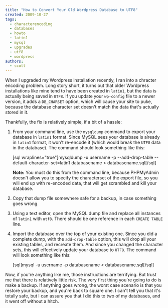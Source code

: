 ```yaml
---
title: "How to Convert Your Old Wordpress Database to UTF8"
created: 2009-10-27
tags: 
  - characterencoding
  - databases
  - howto
  - latin1
  - mysql
  - upgrades
  - utf8
  - wordpress
authors: 
  - scott
---
```


When I upgraded my Wordpress installation recently, I ran into a chracter encoding problem. Long story short, it turns out that older Wordpress installations like mine tend to have been created in `latin1`, but the data is actually being saved in `UTF8`. If you update your `wp-config` file to a newer version, it adds a `DB_CHARSET` option, which will cause your site to puke, because the database character set doesn't match the data that's actually stored in it.

Thankfully, the fix is relatively simple, if a bit of a hassle:

1. From your command line, use the `mysqldump` command to export your database in `latin1` format. Since MySQL sees your database is already in `latin1` format, it won't re-encode it (which would break the `UTF8` data in the database). The command should look something like this:
    
    \[sql wraplines="true"\]mysqldump -u username -p --add-drop-table --default-character-set=latin1 databasename > databasename.sql\[/sql\]
    
    **Note:** You must do this from the command line, because PHPMyAdmin doesn't allow you to specify the characterset of the export file, so you will end up with re-encoded data, that will get scrambled and kill your database.
2. Copy that dump file somewhere safe for a backup, in case something goes wrong.
3. Using a text editor, open the MySQL dump file and replace all instances of `latin1` with `utf8`. There should be one reference in each `CREATE TABLE` line.
4. Import the database over the top of your existing one. Since you did a complete dump, with the `add-drop-table` option, this will drop all your existing tables, and recreate them. And since you changed the character sets, this will effectively update your database to `UTF8`. The command will look something like this:
    
    \[sql\]mysql -u username -p databasename < databasename.sql\[/sql\]

Now, if you're anything like me, those instructions are terrifying. But trust me that there is relatively little risk. The very first thing you're going to do is make a backup. If anything goes wrong, the worst case scenario is that you restore your backup, and you're back to square one. I can't tell you that it's totally safe, but I can assure you that I did this to two of my databases, and it went off without a hitch.
